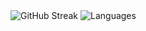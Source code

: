 <img style="text-align: center;" src="https://streak-stats.demolab.com?user=sub-kek&theme=tokyonight" alt="GitHub Streak"/>
<img style="text-align: center;" src="https://github-readme-stats.vercel.app/api/top-langs/?username=sub-kek&layout=compact&hide=html&bg_color=00000000&text_color=f3a6ff" alt="Languages"/>
